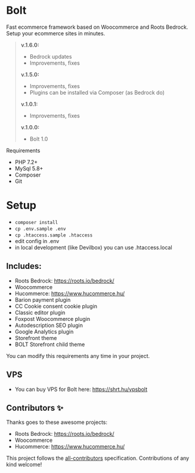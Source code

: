 # Bolt
Fast ecommerce framework based on Woocommerce and Roots Bedrock. Setup your ecommerce sites in minutes.
> **v.1.6.0:**
>
> - Bedrock updates
> - Improvements, fixes
>
> **v.1.5.0:**
>
> - Improvements, fixes
> - Plugins can be installed via Composer (as Bedrock do)
>
> **v.1.0.1:**
>
> - Improvements, fixes
>
> **v.1.0.0:**
>
> - Bolt 1.0

Requirements
- PHP 7.2+
- MySql 5.8+
- Composer
- Git

# Setup
-  ```composer install```
-  ```cp .env.sample .env```
-  ```cp .htaccess.sample .htaccess```
- edit config in .env
- in local development (like Devilbox) you can use .htaccess.local

## Includes:
- Roots Bedrock: https://roots.io/bedrock/
- Woocommerce
- Hucommerce: https://www.hucommerce.hu/
- Barion payment plugin
- CC Cookie consent cookie plugin
- Classic editor plugin
- Foxpost Woocommerce plugin
- Autodescription SEO plugin
- Google Analytics plugin
- Storefront theme
- BOLT Storefront child theme

You can modify this requirements any time in your project.

## VPS
- You can buy VPS for Bolt here: https://shrt.hu/vpsbolt

## Contributors ✨
Thanks goes to these awesome projects:
- Roots Bedrock: https://roots.io/bedrock/
- Woocommerce
- Hucommerce: https://www.hucommerce.hu/

This project follows the [all-contributors](https://github.com/all-contributors/all-contributors) specification. Contributions of any kind welcome!

  
